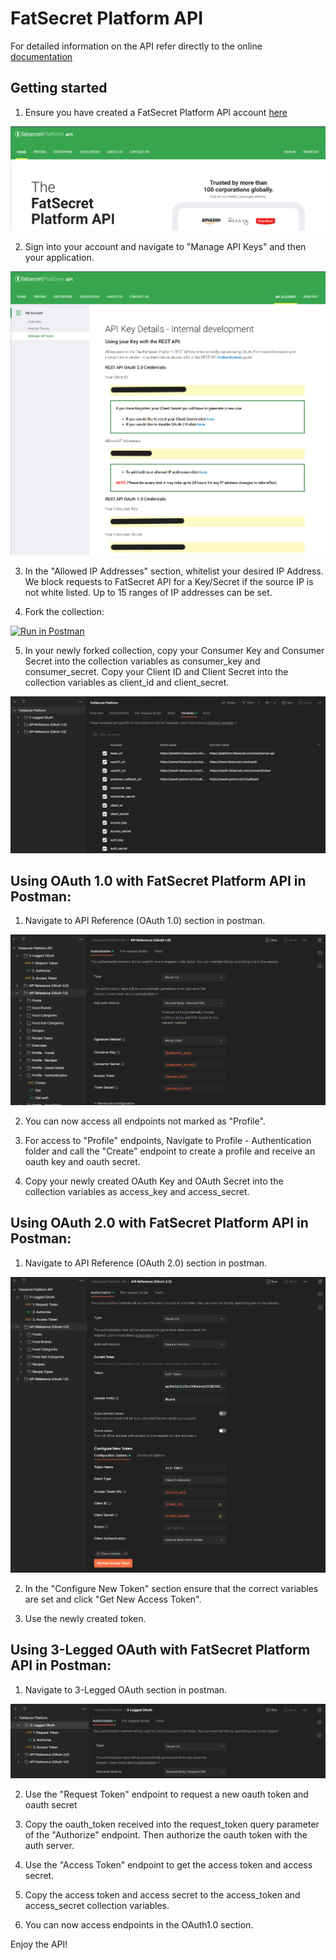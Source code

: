 # FatSecret Platform API

For detailed information on the API refer directly to the online [documentation](https://platform.fatsecret.com/api/Default.aspx?screen=rapih)

## Getting started

1. Ensure you have created a FatSecret Platform API account [here](https://platform.fatsecret.com/api/)

![FatSecret Platform API](/images/platform.png)

2. Sign into your account and navigate to "Manage API Keys" and then your application.

![Manage API Keys](/images/manage_keys.png)

3. In the "Allowed IP Addresses" section, whitelist your desired IP Address. We block requests to FatSecret API for a Key/Secret if the source IP is not white listed. Up to 15 ranges of IP addresses can be set.

4. Fork the collection: 

[![Run in Postman](https://run.pstmn.io/button.svg)](https://app.getpostman.com/run-collection/25958240-f307c228-34ed-42bb-8866-79dae97523a6?action=collection%2Ffork&collection-url=entityId%3D25958240-f307c228-34ed-42bb-8866-79dae97523a6%26entityType%3Dcollection%26workspaceId%3D97960a9b-5292-4c02-89c1-ded0c29c0641)

5. In your newly forked collection, copy your Consumer Key and Consumer Secret into the collection variables as consumer_key and consumer_secret. Copy your Client ID and Client Secret into the collection variables as client_id and client_secret.

![Variables](/images/variables.png)

## Using OAuth 1.0 with FatSecret Platform API in Postman:

1. Navigate to API Reference (OAuth 1.0) section in postman.

![Postman OAuth1](/images/oauth1.png)

2. You can now access all endpoints not marked as "Profile".

3. For access to "Profile" endpoints, Navigate to Profile - Authentication folder and call the "Create" endpoint to create a profile and receive an oauth key and oauth secret.

4. Copy your newly created OAuth Key and OAuth Secret into the collection variables as access_key and access_secret.

## Using OAuth 2.0 with FatSecret Platform API in Postman:

1. Navigate to API Reference (OAuth 2.0) section in postman.

![Postman OAuth2](/images/oauth2.png)

2. In the "Configure New Token" section ensure that the correct variables are set and click "Get New Access Token".

3. Use the newly created token.

## Using 3-Legged OAuth with FatSecret Platform API in Postman:

1. Navigate to 3-Legged OAuth section in postman.

![3-Legged OAuth](/images/leg.png)

2. Use the "Request Token" endpoint to request a new oauth token and oauth secret

3. Copy the oauth_token received into the request_token query parameter of the "Authorize" endpoint. Then authorize the oauth token with the auth server.

4. Use the "Access Token" endpoint to get the access token and access secret.

5. Copy the access token and access secret to the access_token and access_secret collection variables.

6. You can now access endpoints in the OAuth1.0 section.

Enjoy the API!
